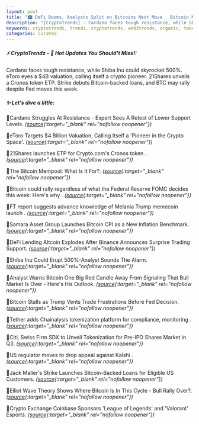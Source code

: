 ```yaml
---
layout: post
title: "🏙️ DeFi Booms, Analysts Split on Bitcoins Next Move . Bitcoin News"
description: "[CryptoTrendz] - Cardano faces tough resistance, while Shiba Inu could skyrocket 500%. eToro eyes a $4B valuation, calling itself a crypto pioneer. 21Shares unveils a Cronos token ETP. Strike debuts Bitcoin-backed loans, and BTC may rally despite Fed moves this week."
keywords: cryptotrendz, trendz, cryptotrends, web3trends, organic, token, Bitcoin, Trump, memecoin, Binance, Crypto, AI, Altcoin, Trading, Market
categories: curated
---
```


##### ⚡ CryptoTrendz - 📌 *Hot Updates You Should't Miss!:*

Cardano faces tough resistance, while Shiba Inu could skyrocket 500%. eToro eyes a $4B valuation, calling itself a crypto pioneer. 21Shares unveils a Cronos token ETP. Strike debuts Bitcoin-backed loans, and BTC may rally despite Fed moves this week.

##### ✨ *Let’s dive a little:*


🔹Cardano Struggles At Resistance - Expert Sees A Retest of Lower Support Levels. *([source](https://s.avyag.com/j19m){:target="_blank" rel="nofollow noopener"})*

🔹eToro Targets $4 Billion Valuation, Calling Itself a 'Pioneer in the Crypto Space'. *([source](https://s.avyag.com/8vdo){:target="_blank" rel="nofollow noopener"})*

🔹21Shares launches ETP for Crypto.com's Cronos token . *([source](https://s.avyag.com/78du){:target="_blank" rel="nofollow noopener"})*

🔹The Bitcoin Mempool: What Is It For?. *([source](https://s.avyag.com/y6eu){:target="_blank" rel="nofollow noopener"})*

🔹Bitcoin could rally regardless of what the Federal Reserve FOMC decides this week: Here's why . *([source](https://s.avyag.com/ji55){:target="_blank" rel="nofollow noopener"})*

🔹FT report suggests advance knowledge of Melania Trump memecoin launch . *([source](https://s.avyag.com/2cfg){:target="_blank" rel="nofollow noopener"})*

🔹Samara Asset Group Launches Bitcoin CPI as a New Inflation Benchmark. *([source](https://s.avyag.com/l6za){:target="_blank" rel="nofollow noopener"})*

🔹DeFi Lending Altcoin Explodes After Binance Announces Surprise Trading Support. *([source](https://s.avyag.com/62e2){:target="_blank" rel="nofollow noopener"})*

🔹Shiba Inu Could Erupt 500%-Analyst Sounds The Alarm. *([source](https://s.avyag.com/4hhe){:target="_blank" rel="nofollow noopener"})*

🔹Analyst Warns Bitcoin One Big Red Candle Away From Signaling That Bull Market Is Over - Here's His Outlook. *([source](https://s.avyag.com/bx9n){:target="_blank" rel="nofollow noopener"})*

🔹Bitcoin Stalls as Trump Vents Trade Frustrations Before Fed Decision. *([source](https://s.avyag.com/0r55){:target="_blank" rel="nofollow noopener"})*

🔹Tether adds Chainalysis tokenization platform for compliance, monitoring . *([source](https://s.avyag.com/bn0w){:target="_blank" rel="nofollow noopener"})*

🔹Citi, Swiss Firm SDX to Unveil Tokenization for Pre-IPO Shares Market in Q3. *([source](https://s.avyag.com/k7sx){:target="_blank" rel="nofollow noopener"})*

🔹US regulator moves to drop appeal against Kalshi . *([source](https://s.avyag.com/4gns){:target="_blank" rel="nofollow noopener"})*

🔹Jack Maller's Strike Launches Bitcoin-Backed Loans for Eligible US Customers. *([source](https://s.avyag.com/pugp){:target="_blank" rel="nofollow noopener"})*

🔹Elliot Wave Theory Shows Where Bitcoin Is In This Cycle - Bull Rally Over?. *([source](https://s.avyag.com/3ud5){:target="_blank" rel="nofollow noopener"})*

🔹Crypto Exchange Coinbase Sponsors 'League of Legends' and 'Valorant' Esports. *([source](https://s.avyag.com/mfb3){:target="_blank" rel="nofollow noopener"})*

